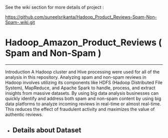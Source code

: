 See the wiki section for more details of project : 

https://github.com/suneelsrikanta/Hadoop_Product_Reviews-Spam-Non-Spam-.wiki.git

# Hadoop_Amazon_Product_Reviews ( Spam and Non-Spam )
------------------------------------------------------
Introduction
A Hadoop cluster and Hive processing were used for all of the analysis in this repository. Analyzing spam and non-spam reviews in Hadoop involves utilizing its components like HDFS (Hadoop Distributed File System), MapReduce, and Apache Spark to handle, process, and extract insights from massive datasets. By using big data analysis businesses can quickly identify and address both spam and non-spam content by using big data platforms to analyze incoming reviews in real-time or almost real-time. This reduces the effect of fraudulent activity and maximizes the value of authentic reviews.

* Details about Dataset
  ---------------------

